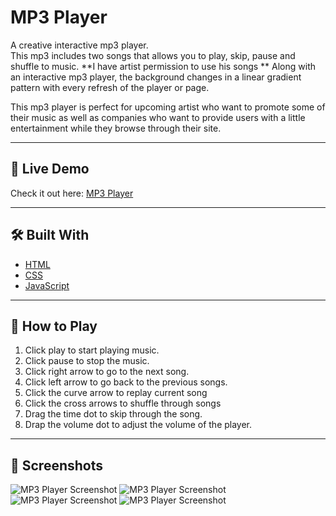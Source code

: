 # MP3 Player

A creative interactive mp3 player.  
This mp3 includes two songs that allows you to play, skip, pause and shuffle to music.  **I have artist permission to use his songs ** Along with an interactive mp3 player, the background changes in a linear gradient pattern with every refresh of the player or page.

This mp3 player is perfect for upcoming artist who want to promote some of their music as well as companies who want to provide users with a little entertainment while they browse through their site. 

---

## 🚀 Live Demo

Check it out here: [MP3 Player](https://github.com/DQuaya/mp3)  

---

## 🛠️ Built With

- [HTML](https://developer.mozilla.org/en-US/docs/Web/HTML)
- [CSS](https://developer.mozilla.org/en-US/docs/Web/CSS)
- [JavaScript](https://developer.mozilla.org/en-US/docs/Web/JavaScript)

---

## 🎵 How to Play

1. Click play to start playing music.
2. Click pause to stop the music.
3. Click right arrow to go to the next song.
4. Click left arrow to go back to the previous songs.
5. Click the curve arrow to replay current song
6. Click the cross arrows to shuffle through songs
7. Drag the time dot to skip through the song.
8. Drap the volume dot to adjust the volume of the player.

---

## 📸 Screenshots   
![MP3 Player Screenshot](/Screenshot%202025-04-27%20at%204.59.54 PM.png)
![MP3 Player Screenshot](/Screenshot%202025-04-27%20at%205.00.04 PM.png)
![MP3 Player Screenshot](/Screenshot%202025-04-27%20at%205.00.11 PM.png)
![MP3 Player Screenshot](/Screenshot%202025-04-27%20at%205.00.24 PM.png)
